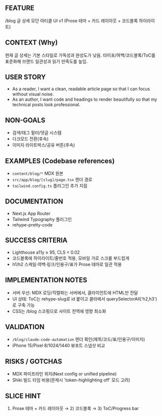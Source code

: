 ## FEATURE
/blog 글 상세 모던 아티클 UI v1 (Prose 테마 + 카드 레이아웃 + 코드블록 하이라이트)

## CONTEXT (Why)
현재 글 상세는 기본 스타일로 가독성과 완성도가 낮음. 타이포/여백/코드블록/ToC를 표준화해 브랜드 일관성과 읽기 만족도를 높임.

## USER STORY
- As a reader, I want a clean, readable article page so that I can focus without visual noise.
- As an author, I want code and headings to render beautifully so that my technical posts look professional.

## NON-GOALS
- 검색/태그 필터/댓글 시스템
- 다크모드 전환(후속)
- 이미지 라이트박스/공유 버튼(후속)

## EXAMPLES (Codebase references)
- `content/blog/*` MDX 원본
- `src/app/blog/[slug]/page.tsx` 렌더 경로
- `tailwind.config.ts` 플러그인 추가 지점

## DOCUMENTATION
- Next.js App Router
- Tailwind Typography 플러그인
- rehype-pretty-code

## SUCCESS CRITERIA
- Lighthouse a11y ≥ 95, CLS < 0.02
- 코드블록에 하이라이트/줄번호 적용, 모바일 가로 스크롤 부드럽게
- h1/h2 스케일·여백·링크/인용구/표가 Prose 테마로 일관 적용

## IMPLEMENTATION NOTES
- 서버 우선: MDX 로딩/직렬화는 서버에서, 클라이언트에 HTML만 전달
- UI 상태: ToC는 rehype-slug로 id 붙이고 클라에서 querySelectorAll('h2,h3')로 구축 가능
- CSS는 /blog 스코핑으로 사이트 전역에 영향 최소화

## VALIDATION
- `/blog/claude-code-automation` 렌더 확인(제목/코드/표/인용구/이미지)
- iPhone 15/Pixel 8/1024/1440 뷰포트 스냅샷 비교

## RISKS / GOTCHAS
- MDX 파이프라인 위치(Next config or unified pipeline)
- Shiki 빌드 타임 비용(문제시 'token-highlighting off' 모드 고려)

## SLICE HINT
1. Prose 테마 + 카드 레이아웃 → 2) 코드블록 → 3) ToC/Progress bar